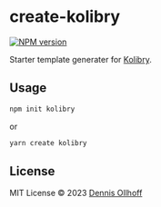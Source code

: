 # create-kolibry

[![NPM version](https://img.shields.io/npm/v/create-kolibry?color=9945FF&label=)](https://www.npmjs.com/package/create-kolibry)

Starter template generater for [Kolibry](https://kolibry.dev).

## Usage

```bash
npm init kolibry
```

or

```bash
yarn create kolibry
```

## License

MIT License © 2023 [Dennis Ollhoff](https://github.com/nyxb)

